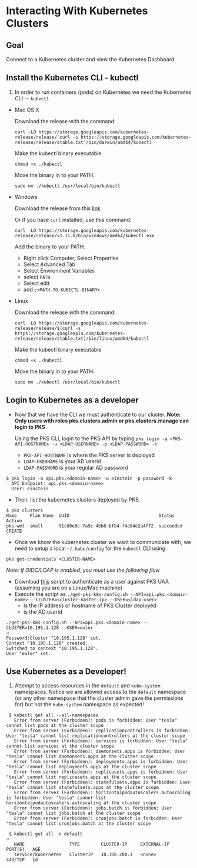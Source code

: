 # Interacting With Kubernetes Clusters

## Goal

Connect to a Kubernetes cluster and view the Kubernetes Dashboard.

## Install the Kubernetes CLI - kubectl

1. In order to run containers (pods) on Kubernetes we need the Kubernetes CLI -- `kubectl`
  - Mac OS X
  
    Download the release with the command: 
    ```
    curl -LO https://storage.googleapis.com/kubernetes-release/release/`curl -s https://storage.googleapis.com/kubernetes-release/release/stable.txt`/bin/darwin/amd64/kubectl
    ```
    Make the kubectl binary executable 
    ```
    chmod +x ./kubectl
    ```
    Move the binary in to your PATH. 
    ```
    sudo mv ./kubectl /usr/local/bin/kubectl
    ```
  - Windows
  
    Download the release from this [link](https://storage.googleapis.com/kubernetes-release/release/v1.11.0/bin/windows/amd64/kubectl.exe)
    
    Or if you have `curl` installed, use this command: 
    ```
    curl -LO https://storage.googleapis.com/kubernetes-release/release/v1.11.0/bin/windows/amd64/kubectl.exe
    ```
	Add the binary to your PATH.
	- Right click Computer, Select Properties
	- Select Advanced Tab
	- Select Environment Variables
	- select `PATH`
	- Select edit
	- add `;<PATH-TO-KUBECTL-BINARY>`
  
  - Linux
    
    Download the release with the command: 
    ```
    curl -LO https://storage.googleapis.com/kubernetes-release/release/$(curl -s https://storage.googleapis.com/kubernetes-release/release/stable.txt)/bin/linux/amd64/kubectl
    ```
    Make the kubectl binary executable 
    ```
    chmod +x ./kubectl
    ```
    Move the binary in to your PATH. 
    ```
    sudo mv ./kubectl /usr/local/bin/kubectl
    ```

	  
## Login to Kubernetes as a developer 

  - Now that we have the CLI we must authenticate to our cluster. **Note: Only users with roles pks.clusters.admin or pks.clusters.manage can login to PKS**
    
    Using the PKS CLI, login to the PKS API by typing `pks login -a <PKS-API-HOSTNAME> -u <LDAP-USERNAME> -p <LDAP-PASSWORD> -k`
    - `PKS-API-HOSTNAME` is where the PKS server is deployed
    - `LDAP-USERNAME` is your AD userid
    - `LDAP-PASSWORD` is your regular AD password

  ```
  $ pks login -a api.pks.<domain-name> -u einstein -p password -k
    API Endpoint: api.pks.<domain-name>
    User: einstein
  ```
    
  - Then, list the kubernetes clusters deployed by PKS.

  ```
  $ pks clusters
  Name     Plan Name  UUID                                  Status     Action
  pks-wmt  small      91c80e8c-7a9c-4bb8-bfb4-f4a54e2a4f72  succeeded  CREATE
  ```

  - Once we know the kubernetes cluster we want to communicate with, we need to setup a local `~/.kube/config` for the `kubectl` CLI using:
  
  ```
  pks get-credentials <CLUSTER-NAME>
  ```
  
_Note: If OIDC/LDAP is enabled, you must use the following flow_

  - Download [this](https://github.com/Pivotal-Field-Engineering/pks-workshop/blob/master/get-pks-k8s-config.sh) script to authenticate as a user against PKS UAA (assuming you are on a Linux/Mac machine)
  - Execute the script as `./get-pks-k8s-config.sh --API=api.pks.<domain-name> --CLUSTER=<cluster-master-ip> --USER=<ldap-user>`
    - <cluster-master-ip> is the IP address or hostname of PKS Cluster deployed
    - <ldap-user> is the AD userid 

  ```
  ./get-pks-k8s-config.sh --API=api.pks.<domain-name> --CLUSTER=10.195.1.128 --USER=euler                                                                                                                                                                     ⏎
  Password:Cluster "10.195.1.128" set.
  Context "10.195.1.128" created.
  Switched to context "10.195.1.128".
  User "euler" set.
  ``` 

## Use Kubernetes as a Developer!

  1. Attempt to access resources in the `default` and `kube-system` namespaces. Notice we are allowed access to the `default` namespace (or any other namespace that the cluster admin gave the permissions for) but not the `kube-system` namespace as expected!
  
  ```
   $ kubectl get all --all-namespaces 
     Error from server (Forbidden): pods is forbidden: User "tesla" cannot list pods at the cluster scope
     Error from server (Forbidden): replicationcontrollers is forbidden: User "tesla" cannot list replicationcontrollers at the cluster scope
     Error from server (Forbidden): services is forbidden: User "tesla" cannot list services at the cluster scope
     Error from server (Forbidden): daemonsets.apps is forbidden: User "tesla" cannot list daemonsets.apps at the cluster scope
     Error from server (Forbidden): deployments.apps is forbidden: User "tesla" cannot list deployments.apps at the cluster scope
     Error from server (Forbidden): replicasets.apps is forbidden: User "tesla" cannot list replicasets.apps at the cluster scope
     Error from server (Forbidden): statefulsets.apps is forbidden: User "tesla" cannot list statefulsets.apps at the cluster scope
     Error from server (Forbidden): horizontalpodautoscalers.autoscaling is forbidden: User "tesla" cannot list horizontalpodautoscalers.autoscaling at the cluster scope
     Error from server (Forbidden): jobs.batch is forbidden: User "tesla" cannot list jobs.batch at the cluster scope
     Error from server (Forbidden): cronjobs.batch is forbidden: User "tesla" cannot list cronjobs.batch at the cluster scope

   $ kubectl get all -n default                                                                                                                                                                                                                                           ⏎
     NAME                 TYPE        CLUSTER-IP     EXTERNAL-IP   PORT(S)   AGE
     service/kubernetes   ClusterIP   10.100.200.1   <none>        443/TCP   1d
  ```
   
   
	
	